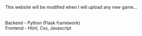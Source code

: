 This website will be modified when I will upload any new game...</br></br>	
Backend - Python (Flask framework)</br>
Frontend - Html, Css, Javascript
